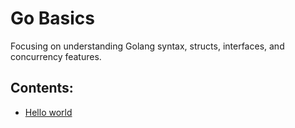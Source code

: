 # Go Basics
Focusing on understanding Golang syntax, structs, interfaces, and concurrency features.

## Contents:

- [Hello world](https://github.com/avii09/go_tuts/blob/main/cmd/cmd1/main.go)
